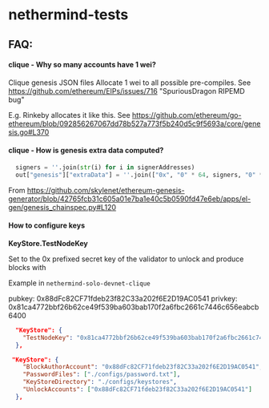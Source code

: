 # nethermind-tests

## FAQ:

#### clique - Why so many accounts have 1 wei?

Clique genesis JSON files Allocate 1 wei to all possible pre-compiles. See https://github.com/ethereum/EIPs/issues/716 "SpuriousDragon RIPEMD bug"

E.g. Rinkeby allocates it like this. See https://github.com/ethereum/go-ethereum/blob/092856267067dd78b527a773f5b240d5c9f5693a/core/genesis.go#L370

#### clique - How is genesis extra data computed?

```py
  signers = ''.join(str(i) for i in signerAddresses)
  out["genesis"]["extraData"] = ''.join(["0x", "0" * 64, signers, "0" *130])
```

From https://github.com/skylenet/ethereum-genesis-generator/blob/42765fcb31c605a01e7ba1e40c5b0590fd47e6eb/apps/el-gen/genesis_chainspec.py#L120

#### How to configure keys

**KeyStore.TestNodeKey**

Set to the 0x prefixed secret key of the validator to unlock and produce blocks with

Example in `nethermind-solo-devnet-clique`

pubkey: 0x88dFc82CF71fdeb23f82C33a202f6E2D19AC0541
privkey: 0x81ca4772bbf26b62ce49f539ba603bab170f2a6fbc2661c7446c656eabcb6400

```json
  "KeyStore": {
    "TestNodeKey": "0x81ca4772bbf26b62ce49f539ba603bab170f2a6fbc2661c7446c656eabcb6400"
  },
```

```json
 "KeyStore": {
    "BlockAuthorAccount": "0x88dFc82CF71fdeb23f82C33a202f6E2D19AC0541",
    "PasswordFiles": ["./configs/password.txt"],
    "KeyStoreDirectory": "./configs/keystores",
    "UnlockAccounts": ["0x88dFc82CF71fdeb23f82C33a202f6E2D19AC0541"]
  },
```
